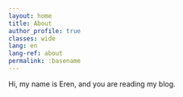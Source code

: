 ```yaml
---
layout: home
title: About 
author_profile: true
classes: wide
lang: en
lang-ref: about
permalink: :basename
---
```



Hi, my name is Eren, and you are reading my blog.
